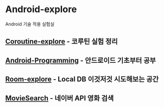 # Android-explore
Android 기술 적용 실험실

## [Coroutine-explore](https://github.com/ChangXXX/Android-explore/tree/main/Coroutine-explore) - 코루틴 실험 정리

## [Android-Programming](https://github.com/ChangXXX/Android-explore/tree/main/Android-Programming) - 안드로이드 기초부터 공부

## [Room-explore](https://github.com/ChangXXX/Android-explore/tree/main/Room-explore) - Local DB 이것저것 시도해보는 공간

## [MovieSearch](https://github.com/ChangXXX/Android-explore/tree/main/MovieSearch) - 네이버 API 영화 검색
